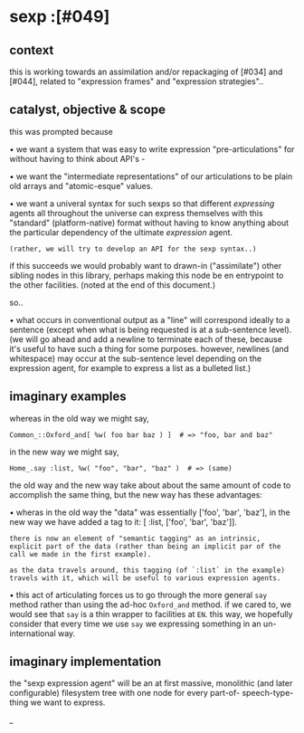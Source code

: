 # sexp :[#049]

## context

this is working towards an assimilation and/or repackaging of [#034] and
[#044], related to "expression frames" and "expression strategies"..




## catalyst, objective & scope

this was prompted because

  • we want a system that was easy to write expression "pre-articulations"
    for without having to think about API's -

  • we want the "intermediate representations" of our articulations to be
    plain old arrays and "atomic-esque" values.

  • we want a univeral syntax for such sexps so that different *expressing*
    agents all throughout the universe can express themselves with this
    "standard" (platform-native) format without having to know anything
    about the particular dependency of the ultimate *expression* agent.

    (rather, we will try to develop an API for the sexp syntax..)


if this succeeds we would probably want to drawn-in ("assimilate") other
sibling nodes in this library, perhaps making this node be en entrypoint
to the other facilities. (noted at the end of this document.)

so..

  • what occurs in conventional output as a "line" will correspond
    ideally to a sentence (except when what is being requested is at a
    sub-sentence level). (we will go ahead and add a newline to
    terminate each of these, because it's useful to have such a thing
    for some purposes. however, newlines (and whitespace) may occur at
    the sub-sentence level depending on the expression agent, for
    example to express a list as a bulleted list.)




## imaginary examples

whereas in the old way we might say,

    Common_::Oxford_and[ %w( foo bar baz ) ]  # => "foo, bar and baz"


in the new way we might say,

    Home_.say :list, %w( "foo", "bar", "baz" )  # => (same)


the old way and the new way take about about the same amount of code to
accomplish the same thing, but the new way has these advantages:

  • wheras in the old way the "data" was essentially ['foo', 'bar', 'baz'],
    in the new way we have added a tag to it: [ :list, ['foo', 'bar', 'baz']].

    there is now an element of "semantic tagging" as an intrinsic,
    explicit part of the data (rather than being an implicit par of the
    call we made in the first example).

    as the data travels around, this tagging (of `:list` in the example)
    travels with it, which will be useful to various expression agents.

  • this act of articulating forces us to go through the more general
    `say` method rather than using the ad-hoc `Oxford_and` method. if we
    cared to, we would see that `say` is a thin wrapper to facilities at
    `EN`. this way, we hopefully consider that every time we use `say`
    we expressing something in an un-international way.




## imaginary implementation

the "sexp expression agent" will be an at first massive, monolithic (and
later configurable) filesystem tree with one node for every part-of-
speech-type-thing we want to express.

_
